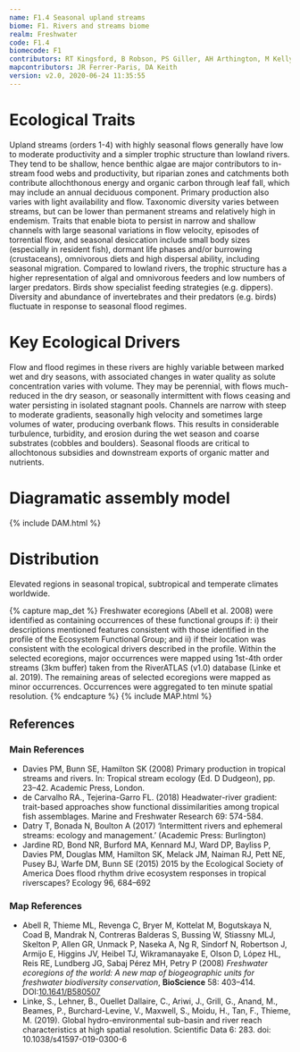 ```yaml
---
name: F1.4 Seasonal upland streams
biome: F1. Rivers and streams biome
realm: Freshwater
code: F1.4
biomecode: F1
contributors: RT Kingsford, B Robson, PS Giller, AH Arthington, M Kelly-Quinn, DA Keith
mapcontributors: JR Ferrer-Paris, DA Keith
version: v2.0, 2020-06-24 11:35:55
---
```

# Ecological Traits
 
Upland streams (orders 1-4) with highly  seasonal flows generally have low to moderate productivity and a simpler trophic structure than lowland rivers. They tend to be shallow, hence benthic algae are major contributors to in-stream food webs and productivity, but riparian zones and catchments both contribute allochthonous energy and organic carbon through leaf fall, which may include an annual deciduous component. Primary production also varies with light availability and flow. Taxonomic diversity varies between streams, but can be lower than permanent streams and relatively high in endemism. Traits that enable biota to persist in narrow and shallow channels with large seasonal variations in flow velocity, episodes of torrential flow, and seasonal desiccation include small body sizes (especially in resident fish), dormant life phases and/or burrowing (crustaceans), omnivorous diets and high dispersal ability, including seasonal migration. Compared to lowland rivers, the trophic structure has a higher representation of algal and omnivorous feeders and low numbers of larger predators. Birds show specialist feeding strategies (e.g. dippers). Diversity and abundance of invertebrates and their predators (e.g. birds) fluctuate in response to seasonal flood regimes.
 
# Key Ecological Drivers
 
Flow and flood regimes in these rivers are highly variable between marked wet and dry seasons, with associated changes in water quality as solute concentration varies with volume. They may be perennial, with flows much-reduced in the dry season, or seasonally intermittent with flows ceasing and water persisting in isolated stagnant pools. Channels are narrow with steep to moderate gradients, seasonally high velocity and sometimes large volumes of water, producing overbank flows. This results in considerable turbulence, turbidity, and erosion during the wet season and coarse substrates (cobbles and boulders). Seasonal floods are critical to allochtonous subsidies and downstream exports of organic matter and nutrients.
 
# Diagramatic assembly model
 
{% include DAM.html %}
 
# Distribution
 
Elevated regions in seasonal tropical, subtropical and temperate climates worldwide. 

{% capture map_det %}
Freshwater ecoregions (Abell et al. 2008) were identified as containing occurrences of these functional groups if: i) their descriptions mentioned features consistent with those identified in the profile of the Ecosystem Functional Group; and ii) if their location was consistent with the ecological drivers described in the profile. Within the selected ecoregions, major occurrences were mapped using 1st-4th order streams (3km buffer) taken from the RiverATLAS (v1.0) database (Linke et al. 2019). The remaining areas of selected ecoregions were mapped as minor occurrences. Occurrences were aggregated to ten minute spatial resolution.
{% endcapture %}
{% include MAP.html %}

## References
### Main References
* Davies PM, Bunn SE, Hamilton SK (2008) Primary production in tropical streams and rivers. In: Tropical stream ecology (Ed. D Dudgeon), pp. 23–42. Academic Press, London.
* de Carvalho RA., Tejerina-Garro FL. (2018) Headwater-river gradient: trait-based approaches show functional dissimilarities among tropical fish assemblages. Marine and Freshwater Research 69: 574-584.
* Datry T, Bonada N, Boulton A (2017) ‘Intermittent rivers and ephemeral streams: ecology and management.’ (Academic Press: Burlington)
* Jardine RD, Bond NR, Burford MA, Kennard MJ, Ward DP, Bayliss P, Davies PM, Douglas MM, Hamilton SK, Melack JM, Naiman RJ, Pett NE, Pusey BJ, Warfe DM, Bunn SE (2015) 2015 by the Ecological Society of America Does flood rhythm drive ecosystem responses in tropical riverscapes? Ecology 96, 684–692 
### Map References
* Abell R, Thieme ML, Revenga C, Bryer M, Kottelat M, Bogutskaya N, Coad B, Mandrak N, Contreras Balderas S, Bussing W, Stiassny MLJ, Skelton P, Allen GR, Unmack P, Naseka A, Ng R, Sindorf N, Robertson J, Armijo E, Higgins JV, Heibel TJ, Wikramanayake E, Olson D, López HL, Reis RE, Lundberg JG, Sabaj Pérez MH, Petry P (2008) *Freshwater ecoregions of the world: A new map of biogeographic units for freshwater biodiversity conservation*, **BioScience** 58: 403–414. DOI:[10.1641/B580507](https://doi.org/10.1641/B580507)
* Linke, S., Lehner, B., Ouellet Dallaire, C., Ariwi, J., Grill, G., Anand, M., Beames, P., Burchard-Levine, V., Maxwell, S., Moidu, H., Tan, F., Thieme, M. (2019). Global hydro-environmental sub-basin and river reach characteristics at high spatial resolution. Scientific Data 6: 283. doi: 10.1038/s41597-019-0300-6
